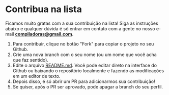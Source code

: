 # Contribua na lista

Ficamos muito gratas com a sua contribuição na lista! Siga as instruções abaixo e qualquer dúvida é só entrar em contato com a gente no nosso e-mail **compiladoras@gmail.com**.

1. Para contribuir, clique no botão "Fork" para copiar o projeto no seu Github.
2. Crie uma nova branch com o seu nome (ou um nome que você acha que faz sentido).
3. Edite o arquivo [README.md](README.md). Você pode editar direto na interface do Github ou baixando o repositório localmente e fazendo as modificações em um editor de texto.
4. Depois disso, é só abrir um PR para adicionarmos sua contribuição!
5. Se quiser, após o PR ser aprovado, pode apagar a branch do seu perfil.
